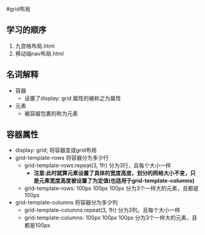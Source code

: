 #grid布局
## 学习的顺序
1. 九宫格布局.html
2. 移动端nav布局.html
## 名词解释
- 容器
    - 设置了display: grid 属性的被称之为属性
- 元素
    - 被容器包裹的称为元素

## 容器属性
- display: grid; 将容器变成grid布局
- grid-template-rows 将容器分为多少行
    - grid-template-rows:repeat(3, 1fr) 分为3行，且每个大小一样
        - <b>注意:此时就算元素设置了具体的宽度高度，划分的网格大小不变，只是元素宽度高度被设置了为定值(也适用于grid-template-columns)</b>
    - grid-template-rows: 100px 100px 100px 分为3个一样大的元素，且都是100px
- grid-template-columns 将容器分为多少列
    - grid-template-columns:repeat(3, 1fr) 分为3列，且每个大小一样
    - grid-template-columns: 100px 100px 100px 分为3个一样大的元素，且都是100px